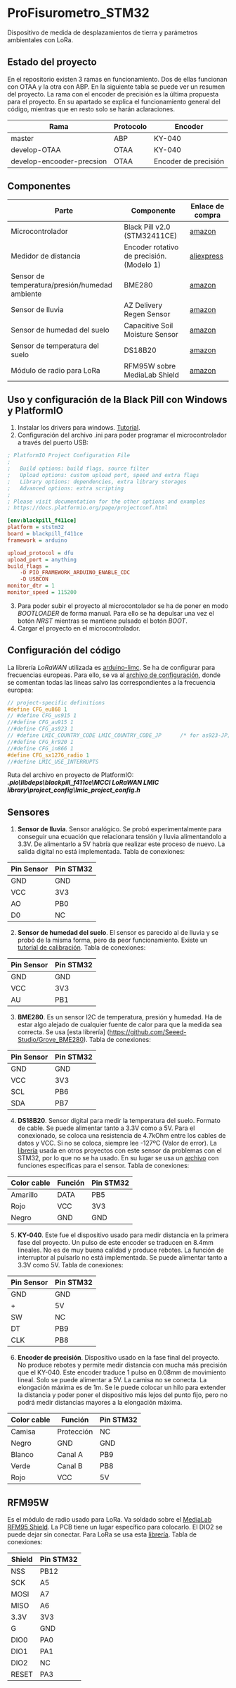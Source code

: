 # ProFisurometro_STM32
Dispositivo de medida de desplazamientos de tierra y parámetros ambientales con LoRa.

## Estado del proyecto
En el repositorio existen 3 ramas en funcionamiento. Dos de ellas funcionan con OTAA y la otra con ABP. En la siguiente tabla se puede ver un resumen del proyecto. La rama con el encoder de precisión es la última propuesta para el proyecto. En su apartado se explica el funcionamiento general del código, mientras que en resto solo se harán aclaraciones.

| Rama | Protocolo | Encoder |
| ---- | --------- | ------- |
| master | ABP | KY-040 |
| develop-OTAA | OTAA | KY-040 |
| develop-encooder-precsion | OTAA | Encoder de precisión |

## Componentes
| Parte  | Componente | Enlace de compra |
| ------------- | ------------- | -------|
| Microcontrolador  | Black Pill v2.0 (STM32411CE)  | [amazon](https://www.amazon.com/-/es/CANADUINO-STM32-Pastilla-STM32F411CEU6-incluido/dp/B0847G8RQF)|
| Medidor de distancia  |  Encoder rotativo de precisión. (Modelo 1) | [aliexpress](https://es.aliexpress.com/item/4000354494107.html) |
| Sensor de temperatura/presión/humedad ambiente |  BME280 | [amazon](https://www.amazon.es/TECNOIOT-Temperatura-tuberías-barométrico-gy-bme280/dp/B07RLM9D3S) |
| Sensor de lluvia  |  AZ Delivery Regen Sensor | [amazon](https://www.amazon.es/AZDelivery-Lluvia-lluvia-Sensor-Arduino/dp/B07CP2GX9P/ref=sr_1_5) |
| Sensor de humedad del suelo | Capacitive Soil Moisture Sensor | [amazon](https://www.amazon.es/KeeYees-Piezas-Módulo-Humedad-Capacitivo/dp/B07R174TM1/ref=sr_1_6) |
| Sensor de temperatura del suelo  | DS18B20 | [amazon](https://www.amazon.es/ICQUANZX-Temperatura-Termómetro-termopar-Resistencia/dp/B088LQ7HMH/ref=sr_1_8) |
| Módulo de radio para LoRa | RFM95W sobre MediaLab Shield | [amazon](https://www.amazon.es/BOBEINI-Transceptor-inalámbrico-LoRaTM-transmisor-receptor/dp/B09DS8BZ3D/ref=sr_1_7) |

## Uso y configuración de la Black Pill con Windows y PlatformIO
1. Instalar los drivers para windows. [Tutorial](https://github.com/profezzorn/ProffieOS/wiki/zadig).
2. Configuración del archivo .ini para poder programar el microcontrolador a través del puerto USB:
``` ini
; PlatformIO Project Configuration File
;
;   Build options: build flags, source filter
;   Upload options: custom upload port, speed and extra flags
;   Library options: dependencies, extra library storages
;   Advanced options: extra scripting
;
; Please visit documentation for the other options and examples
; https://docs.platformio.org/page/projectconf.html

[env:blackpill_f411ce]
platform = ststm32
board = blackpill_f411ce
framework = arduino

upload_protocol = dfu
upload_port = anything
build_flags = 
	-D PIO_FRAMEWORK_ARDUINO_ENABLE_CDC
	-D USBCON
monitor_dtr = 1
monitor_speed = 115200
```
3. Para poder subir el proyecto al microcontolador se ha de poner en modo *BOOTLOADER* de forma manual. Para ello se ha depulsar una vez el botón *NRST* mientras se mantiene pulsado el botón *BOOT*.
4. Cargar el proyecto en el microcontrolador.

## Configuración del código
La librería *LoRaWAN*  utilizada es [arduino-limc](https://github.com/mcci-catena/arduino-lmic). Se ha de configurar para frecuencias europeas. Para ello, se va al [archivo de configuración](https://github.com/mcci-catena/arduino-lmic/blob/master/project_config/lmic_project_config.h), donde se comentan todas las líneas salvo las correspondientes a la frecuencia europea:

```c++
// project-specific definitions
#define CFG_eu868 1
// #define CFG_us915 1
//#define CFG_au915 1
//#define CFG_as923 1
// #define LMIC_COUNTRY_CODE LMIC_COUNTRY_CODE_JP      /* for as923-JP; also define CFG_as923 */
//#define CFG_kr920 1
//#define CFG_in866 1
#define CFG_sx1276_radio 1
//#define LMIC_USE_INTERRUPTS
```
Ruta del archivo en proyecto de PlatformIO: ***\.pio\libdeps\blackpill_f411ce\MCCI LoRaWAN LMIC library\project_config\lmic_project_config.h***

## Sensores
1. **Sensor de lluvia**. Sensor analógico. Se probó experimentalmente para conseguir una ecuación que relacionara tensión y lluvia alimentandolo a 3.3V. De alimentarlo a 5V habría que realizar este proceso de nuevo. La salida digital no está implementada. Tabla de conexiones:

| Pin Sensor | Pin STM32 |
| ---------- | --------- |
| GND | GND |
| VCC | 3V3 |
| AO | PB0 |
| D0 | NC |

2. **Sensor de humedad del suelo**.
El sensor es parecido al de lluvia y se probó de la misma forma, pero da peor funcionamiento. Existe un [tutorial de calibración](https://www.switchdoc.com/2020/06/tutorial-capacitive-moisture-sensor-grove/). Tabla de conexiones:

| Pin Sensor | Pin STM32 |
| ---------- | --------- |
| GND | GND |
| VCC | 3V3 |
| AU | PB1 |

3. **BME280**.
Es un sensor I2C de temperatura, presión y humedad. Ha de estar algo alejado de cualquier fuente de calor para que la medida sea correcta. Se usa [esta librería] (https://github.com/Seeed-Studio/Grove_BME280). Tabla de conexiones:

| Pin Sensor | Pin STM32 |
| ---------- | --------- |
| GND | GND |
| VCC | 3V3 |
| SCL | PB6 |
| SDA | PB7 |

4. **DS18B20**.
Sensor digital para medir la temperatura del suelo.  Formato de cable. Se puede alimentar tanto a 3.3V como a 5V. Para el conexionado, se coloca una resistencia de 4.7kOhm entre los cables de datos y VCC. Si no se coloca, siempre lee -127ºC (Valor de error). La [librería](https://github.com/milesburton/Arduino-Temperature-Control-Library.git) usada en  otros proyectos con este sensor da problemas con el STM32, por lo que no se ha usado. En su lugar se usa un [archivo](https://github.com/MedialabU/ProFisurometro_STM32/blob/master/src/fnDS18B20.hpp) con funciones específicas para el sensor. Tabla de conexiones:

| Color cable | Función | Pin STM32 |
| ----------- | ------- | --------- |
| Amarillo | DATA | PB5 |
| Rojo | VCC | 3V3 |
| Negro | GND | GND |

5. **KY-040**.
Este fue el dispositivo usado para medir distancia en la primera fase del proyecto. Un pulso de este encoder se traducen en 8.4mm lineales. No es de muy buena calidad y produce rebotes. La función de interruptor al pulsarlo no está implementada. Se puede alimentar tanto a 3.3V como 5V. Tabla de conexiones:

| Pin Sensor | Pin STM32 |
| ---------- | --------- |
| GND | GND |
| + | 5V |
| SW | NC |
| DT | PB9 |
| CLK | PB8 |

6. **Encoder de precisión**.
Dispositivo usado en la fase final del proyecto. No produce rebotes y permite medir distancia con mucha más precisión que el KY-040. Este encoder traduce 1 pulso en 0.08mm de movimiento lineal. Solo se puede alimentar a 5V. La camisa no se conecta. La elongación máxima es de 1m. Se le puede colocar un hilo para extender la distancia y poder poner el dispositivo más lejos del punto fijo, pero no podrá medir distancias mayores a la elongación máxima.

| Color cable | Función | Pin STM32 |
| ----------- | ------- | --------- |
| Camisa | Protección | NC|
| Negro | GND | GND|
| Blanco | Canal A | PB9 |
| Verde | Canal B | PB8 |
| Rojo | VCC | 5V |

## RFM95W
Es el módulo de radio usado para LoRa. Va soldado sobre el [MediaLab RFM95 Shield](https://github.com/MedialabU/Lora-Documentacion). La PCB tiene un lugar específico para colocarlo. El DIO2 se puede dejar sin conectar. Para LoRa se usa esta [librería](https://github.com/mcci-catena/arduino-lmic). Tabla de conexiones:

| Shield | Pin STM32 |
| ---------- | --------- |
| NSS | PB12 |
| SCK | A5 |
| MOSI | A7 |
| MISO | A6 |
| 3.3V | 3V3 |
| G | GND |
| DIO0 | PA0 |
| DIO1 | PA1 |
| DIO2 | NC |
| RESET | PA3 |


